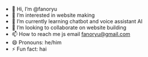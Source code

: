 - 👋 Hi, I’m @fanoryu
- 👀 I’m interested in website making
- 🌱 I’m currently learning chatbot and voice assistant AI
- 💞️ I’m looking to collaborate on website building
- 📫 How to reach me js email fanoryu@gmail.com
- 😄 Pronouns: he/him
- ⚡ Fun fact: hai
